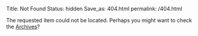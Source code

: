 Title: Not Found
Status: hidden
Save_as: 404.html
permalink: /404.html

The requested item could not be located. Perhaps you might want to check
the [Archives](/archives.html)?